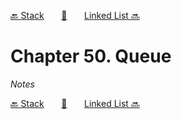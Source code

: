 [🔙 Stack][previous-chapter]&nbsp;&nbsp;&nbsp;&nbsp;&nbsp;&nbsp;&nbsp;[🏡][readme]&nbsp;&nbsp;&nbsp;&nbsp;&nbsp;&nbsp;&nbsp;[Linked List 🔜][upcoming-chapter]

# Chapter 50. Queue

_Notes_

[🔙 Stack][previous-chapter]&nbsp;&nbsp;&nbsp;&nbsp;&nbsp;&nbsp;&nbsp;[🏡][readme]&nbsp;&nbsp;&nbsp;&nbsp;&nbsp;&nbsp;&nbsp;[Linked List 🔜][upcoming-chapter]

[readme]: README.md
[previous-chapter]: ch049-stack.md
[upcoming-chapter]: ch051-linked-list.md